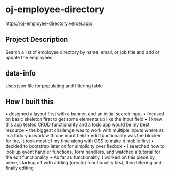 # oj-employee-directory

https://oj-employee-directory.vercel.app/

## Project Description
Search a list of employee directory by name, email, or job title and
add or update the employees.

## data-info
Uses json file for populating and filtering table

## How I built this
• designed a layout first with a banner, and an initial search input
• focused on basic skeleton first to get some elements up like the input field
• I knew this app tested CRUD functionality and a todo app would be my best resource
• the biggest challenge was to work with multiple inputs where as in a todo you work with one input field
• edit functionality was the blocker for me, It took most of my time along with CSS to make it mobile first
• decided to bootstrap later on for simplicity over flexbox
• I searched how to look up event handler functions, form handlers, and watched a tutorial for the edit functionality
• As far as functionality, I worked on this piece by piece, starting off with adding (create) functionality first, then filtering and finally editing